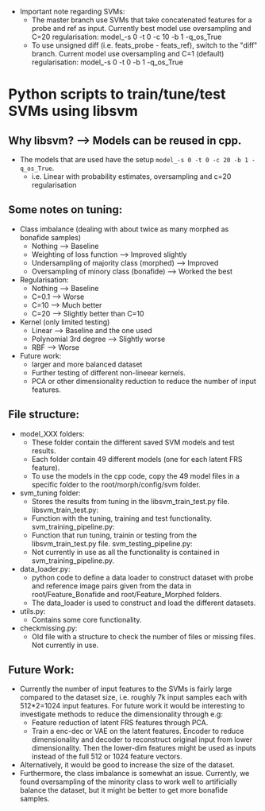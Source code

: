 - Important note regarding SVMs: 
	- The master branch use SVMs that take concatenated features for a probe and ref as input. Currently best model use oversampling and C=20 regularisation: model_-s 0 -t 0 -c 10 -b 1 -q_os_True
	- To use unsigned diff (i.e. feats_probe - feats_ref), switch to the "diff" branch. Current model use oversampling and C=1 (default) regularisation: model_-s 0 -t 0 -b 1 -q_os_True  

# Python scripts to train/tune/test SVMs using libsvm

## Why libsvm? --> Models can be reused in cpp. 
- The models that are used have the setup ```model_-s 0 -t 0 -c 20 -b 1 -q_os_True```. 
	- i.e. Linear with probability estimates, oversampling and c=20 regularisation 

## Some notes on tuning: 
- Class imbalance (dealing with about twice as many morphed as bonafide samples)
	- Nothing --> Baseline
	- Weighting of loss function --> Improved slightly
	- Undersampling of majority class (morphed) --> Improved
	- Oversampling of minory class (bonafide) --> Worked the best 
- Regularisation: 
	- Nothing --> Baseline
	- C=0.1 --> Worse
	- C=10 --> Much better
	- C=20 --> Slightly better than C=10
- Kernel (only limited testing)
	- Linear --> Baseline and the one used
	- Polynomial 3rd degree --> Slightly worse
	- RBF --> Worse
- Future work: 
	- larger and more balanced dataset
	- Further testing of different non-lineear kernels. 
	- PCA or other dimensionality reduction to reduce the number of input features. 

## File structure: 
- model_XXX folders: 
	- These folder contain the different saved SVM models and test results. 
	- Each folder contain 49 different models (one for each latent FRS feature). 
	- To use the models in the cpp code, copy the 49 model files in a specific folder to the root/morph/config/svm folder. 
- svm_tuning folder: 
	- Stores the results from tuning in the libsvm_train_test.py file. 
libsvm_train_test.py: 
	- Function with the tuning, training and test functionality. 
svm_training_pipeline.py: 
	- Function that run tuning, trainin or testing from the libsvm_train_test.py file. 
svm_testing_pipeline.py: 
	- Not currently in use as all the functionality is contained in svm_training_pipeline.py.
- data_loader.py: 
	- python code to define a data loader to construct dataset with probe and reference image pairs given from the data in root/Feature_Bonafide and root/Feature_Morphed folders. 
	- The data_loader is used to construct and load the different datasets. 
- utils.py: 
	- Contains some core functionality. 
- checkmissing.py: 
	- Old file with a structure to check the number of files or missing files. Not currently in use. 


## Future Work: 
- Currently the number of input features to the SVMs is fairly large compared to the dataset size, i.e. roughly 7k input samples each with 512*2=1024 input features. For future work it would be interesting to investigate methods to reduce the dimensionality through e.g: 
	- Feature reduction of latent FRS features through PCA.
	- Train a enc-dec or VAE on the latent features. Encoder to reduce dimensionality and decoder to reconstruct original input from lower dimensionality. Then the lower-dim features might be used as inputs instead of the full 512 or 1024 feature vectors. 
- Alternatively, it would be good to increase the size of the dataset. 
- Furthermore, the class imbalance is somewhat an issue. Currently, we found oversampling of the minority class to work well to artificially balance the dataset, but it might be better to get more bonafide samples. 